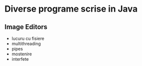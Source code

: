 # Diverse programe scrise in Java

## Image Editors
- lucuru cu fisiere
- multithreading 
- pipes
- mostenire
- interfete
